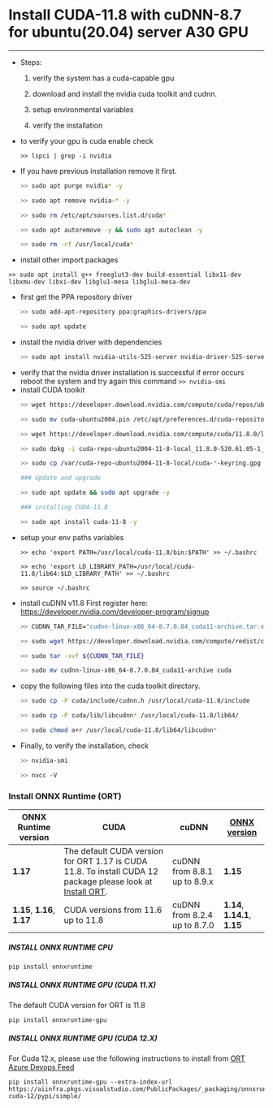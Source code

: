 # Install CUDA-11.8 with cuDNN-8.7 for ubuntu(20.04) server A30 GPU
---
* Steps:
	1. verify the system has a cuda-capable gpu

	2. download and install the nvidia cuda toolkit and cudnn.

	3. setup environmental variables

	4. verify the installation
	
* to verify your gpu is cuda enable check

  `>> lspci | grep -i nvidia`
* If you have previous installation remove it first.
	```sh
	>> sudo apt purge nvidia* -y

	>> sudo apt remove nvidia-* -y

	>> sudo rm /etc/apt/sources.list.d/cuda*

	>> sudo apt autoremove -y && sudo apt autoclean -y

	>> sudo rm -rf /usr/local/cuda*
	```
*  install other import packages

`>> sudo apt install g++ freeglut3-dev build-essential libx11-dev 	libxmu-dev libxi-dev libglu1-mesa libglu1-mesa-dev`

*  first get the PPA repository driver
	```sh
	>> sudo add-apt-repository ppa:graphics-drivers/ppa

	>> sudo apt update
	```
* install the nvidia driver with dependencies
	```sh
	>> sudo apt install nvidia-utils-525-server nvidia-driver-525-server
	```
*  verify that the nvidia driver installation is successful if error occurs reboot the system and try again this command
	`>> nvidia-smi`
* install CUDA toolkit
	```sh
	>> wget https://developer.download.nvidia.com/compute/cuda/repos/ubuntu2004/x86_64/cuda-ubuntu2004.pin
	
  >> sudo mv cuda-ubuntu2004.pin /etc/apt/preferences.d/cuda-repository-pin-600
  
  >> wget https://developer.download.nvidia.com/compute/cuda/11.8.0/local_installers/cuda-repo-ubuntu2004-11-8-local_11.8.0-520.61.05-1_amd64.deb
  
  >> sudo dpkg -i cuda-repo-ubuntu2004-11-8-local_11.8.0-520.61.05-1_amd64.deb
  
  >> sudo cp /var/cuda-repo-ubuntu2004-11-8-local/cuda-*-keyring.gpg /usr/share/keyrings/
  
  ### Update and upgrade

	>> sudo apt update && sudo apt upgrade -y

	### installing CUDA-11.8

	>> sudo apt install cuda-11-8 -y
	```
*  setup your env paths variables
	```
	>> echo 'export PATH=/usr/local/cuda-11.8/bin:$PATH' >> ~/.bashrc

	>> echo 'export LD_LIBRARY_PATH=/usr/local/cuda-11.8/lib64:$LD_LIBRARY_PATH' >> ~/.bashrc

	>> source ~/.bashrc
	```
*  install cuDNN v11.8
	First register here: https://developer.nvidia.com/developer-program/signup
	```sh
	>> CUDNN_TAR_FILE="cudnn-linux-x86_64-8.7.0.84_cuda11-archive.tar.xz"

	>> sudo wget https://developer.download.nvidia.com/compute/redist/cudnn/v8.7.0/local_installers/11.8/cudnn-linux-x86_64-8.7.0.84_cuda11-archive.tar.xz

	>> sudo tar -xvf ${CUDNN_TAR_FILE}

	>> sudo mv cudnn-linux-x86_64-8.7.0.84_cuda11-archive cuda
	```
* copy the following files into the cuda toolkit directory.
	```sh
	>> sudo cp -P cuda/include/cudnn.h /usr/local/cuda-11.8/include

	>> sudo cp -P cuda/lib/libcudnn* /usr/local/cuda-11.8/lib64/

	>> sudo chmod a+r /usr/local/cuda-11.8/lib64/libcudnn*
	```
* Finally, to verify the installation, check
	```sh
	>> nvidia-smi

	>> nvcc -V
	```
### Install ONNX Runtime (ORT)

	
|ONNX Runtime version  |CUDA  |cuDNN  |[ONNX version](https://github.com/onnx/onnx/blob/master/docs/Versioning.md)  |
|--|--|--|--|
| **1.17** | The default CUDA version for ORT 1.17 is CUDA 11.8. To install CUDA 12 package please look at [Install ORT](https://onnxruntime.ai/docs/install). | cuDNN from 8.8.1 up to 8.9.x |**1.15** |
| **1.15**, **1.16**, **1.17** | CUDA versions from 11.6 up to 11.8 | cuDNN from 8.2.4 up to 8.7.0 | **1.14**, **1.14.1**, **1.15** |


##### [](https://onnxruntime.ai/docs/install/#install-onnx-runtime-cpu)INSTALL ONNX RUNTIME CPU

```
pip install onnxruntime

```

##### [](https://onnxruntime.ai/docs/install/#install-onnx-runtime-gpu-cuda-11x)INSTALL ONNX RUNTIME GPU (CUDA 11.X)

The default CUDA version for ORT is 11.8

```
pip install onnxruntime-gpu

```


##### INSTALL ONNX RUNTIME GPU (CUDA 12.X)

For Cuda 12.x, please use the following instructions to install from  [ORT Azure Devops Feed](https://aiinfra.visualstudio.com/PublicPackages/_artifacts/feed/onnxruntime-cuda-12/PyPI/onnxruntime-gpu/overview)

```
pip install onnxruntime-gpu --extra-index-url https://aiinfra.pkgs.visualstudio.com/PublicPackages/_packaging/onnxruntime-cuda-12/pypi/simple/

```

